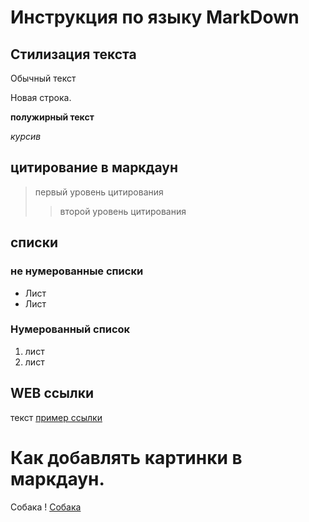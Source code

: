 # Инструкция по языку MarkDown

## Стилизация текста

Обычный текст

Новая строка.

**полужирный текст**

*курсив*

## цитирование в маркдаун
> первый уровень цитирования
>> второй уровень цитирования

## списки
### не нумерованные списки
* Лист
* Лист

### Нумерованный список
1. лист
2. лист

## WEB ссылки  
текст [пример ссылки](http.example.com "Всплывающая подсказка")

# Как добавлять картинки в маркдаун. 
Собака
! [Собака](Sobaka.webp)
